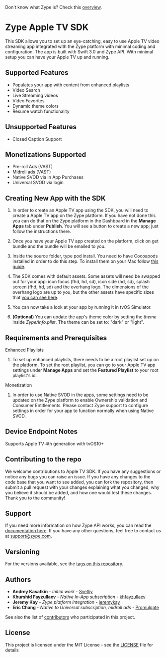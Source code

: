 Don't know what Zype is? Check this [overview](http://www.zype.com/).

# Zype Apple TV SDK

This SDK allows you to set up an eye-catching, easy to use Apple TV video streaming app integrated with the Zype platform with minimal coding and configuration. The app is built with Swift 3.0 and Zype API. With minimal setup you can have your Apple TV up and running.

## Supported Features

- Populates your app with content from enhanced playlists
- Video Search
- Live Streaming videos
- Video Favorites 
- Dynamic theme colors
- Resume watch functionality

## Unsupported Features

- Closed Caption Support 

## Monetizations Supported

- Pre-roll Ads (VAST)
- Midroll ads (VAST)
- Native SVOD via In App Purchases
- Universal SVOD via login

## Creating New App with the SDK

1. In order to create an Apple TV app using the SDK, you will need to create a Apple TV app on the Zype platform. If you have not done this you can do that on the Zype platform in the Dashboard in the __Manage Apps__ tab under __Publish__. You will see a button to create a new app; just follow the instructions there.

2. Once you have your Apple TV app created on the platform, click on get bundle and the bundle will be emailed to you.

3. Inside the source folder, type pod install. You need to have Cocoapods installed in order to do this step. To install them on your Mac follow [this guide](https://guides.cocoapods.org/using/getting-started.html). 

4. The SDK comes with default assets. Some assets will need be swapped out for your app: icon focus (fhd, hd, sd), icon side (hd, sd), splash screen (fhd, hd, sd) and the overhang logo. The dimensions of the overhang logo are up to you, but the other assets have specific sizes that [you can see here](https://support.zype.com/hc/en-us/articles/221132148-Branding-your-Apple-TV-App-Images-and-Specs).

5. You can now take a look at your app by running it in tvOS Simulator.

6. __(Optional)__ You can update the app's theme color by setting the _theme_ inside _Zype/Info.plist_. The theme can be set to: "dark" or "light". 

## Requirements and Prerequisites

Enhanced Playlists
1. To set up enhanced playlists, there needs to be a root playlist set up on the platform. To set the root playlist, you can go to your Apple TV app settings under __Manage Apps__ and set the __Featured Playlist__ to your root playlist's id.

Monetization
1. In order to use Native SVOD in the apps, some settings need to be updated on the Zype platform to enable Ownership validation and Consumer Entitlements. Please contact Zype support to configure settings in order for your app to function normally when using Native SVOD.

## Device Endpoint Notes

Supports Apple TV 4th generation with tvOS10+

## Contributing to the repo

We welcome contributions to Apple TV SDK. If you have any suggestions or notice any bugs you can raise an issue. If you have any changes to the code base that you want to see added, you can fork the repository, then submit a pull request with your changes explaining what you changed, why you believe it should be added, and how one would test these changes. Thank you to the community!

## Support

If you need more information on how Zype API works, you can read the [documentation here](http://dev.zype.com/api_docs/intro/). If you have any other questions, feel free to contact us at [support@zype.com](mailto:support@zype.com).

## Versioning

For the versions available, see the [tags on this repository](https://github.com/zype/zype-apple-tv/tags). 

## Authors

* **Andrey Kasatkin** - *Initial work* - [Svetliy](https://github.com/svetdev)
* **Khurshid Fayzullaev** - *Native In-App subscription* - [khfayzullaev](https://github.com/khfayzullaev)
* **Jeremy Kay** - *Zype platform integration* - [jeremykay](https://github.com/jeremykay)
* **Eric Chang** - *Native to Universal subscription, midroll ads* - [Promulgate](https://github.com/Promulgate)

See also the list of [contributors](https://github.com/zype/zype-ios/graphs/contributors) who participated in this project.

## License

This project is licensed under the MIT License - see the [LICENSE](LICENSE) file for details
